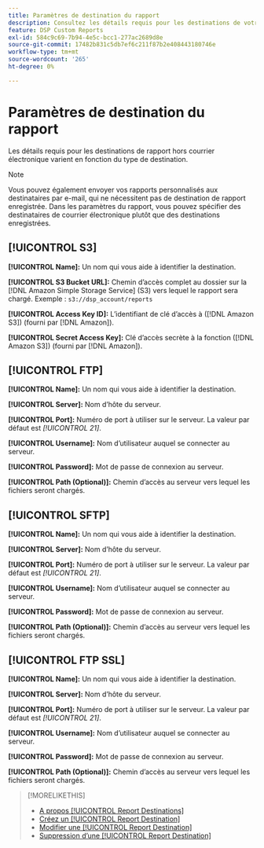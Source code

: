 ```yaml
---
title: Paramètres de destination du rapport
description: Consultez les détails requis pour les destinations de votre rapport, par type de destination.
feature: DSP Custom Reports
exl-id: 584c9c69-7b94-4e5c-bcc1-277ac2689d8e
source-git-commit: 17482b831c5db7ef6c211f87b2e408443180746e
workflow-type: tm+mt
source-wordcount: '265'
ht-degree: 0%

---
```


# Paramètres de destination du rapport

Les détails requis pour les destinations de rapport hors courrier électronique varient en fonction du type de destination.

>[!NOTE]
>
> Vous pouvez également envoyer vos rapports personnalisés aux destinataires par e-mail, qui ne nécessitent pas de destination de rapport enregistrée. Dans les paramètres du rapport, vous pouvez spécifier des destinataires de courrier électronique plutôt que des destinations enregistrées.

## [!UICONTROL S3]

**[!UICONTROL Name]:** Un nom qui vous aide à identifier la destination.

**[!UICONTROL S3 Bucket URL]:** Chemin d’accès complet au dossier sur la [!DNL Amazon Simple Storage Service] (S3) vers lequel le rapport sera chargé. Exemple : `s3://dsp_account/reports`

**[!UICONTROL Access Key ID]:** L’identifiant de clé d’accès à ([!DNL Amazon S3]) (fourni par [!DNL Amazon]).

**[!UICONTROL Secret Access Key]:** Clé d’accès secrète à la fonction ([!DNL Amazon S3]) (fourni par [!DNL Amazon]).

## [!UICONTROL FTP]

**[!UICONTROL Name]:** Un nom qui vous aide à identifier la destination.

**[!UICONTROL Server]:** Nom d’hôte du serveur.

**[!UICONTROL Port]:** Numéro de port à utiliser sur le serveur. La valeur par défaut est *[!UICONTROL 21]*.

**[!UICONTROL Username]:** Nom d’utilisateur auquel se connecter au serveur.

**[!UICONTROL Password]:** Mot de passe de connexion au serveur.

**[!UICONTROL Path (Optional)]:** Chemin d’accès au serveur vers lequel les fichiers seront chargés.

## [!UICONTROL SFTP]

**[!UICONTROL Name]:** Un nom qui vous aide à identifier la destination.

**[!UICONTROL Server]:** Nom d’hôte du serveur.

**[!UICONTROL Port]:** Numéro de port à utiliser sur le serveur. La valeur par défaut est *[!UICONTROL 21]*.

**[!UICONTROL Username]:** Nom d’utilisateur auquel se connecter au serveur.

**[!UICONTROL Password]:** Mot de passe de connexion au serveur.

**[!UICONTROL Path (Optional)]:** Chemin d’accès au serveur vers lequel les fichiers seront chargés.

## [!UICONTROL FTP SSL]

**[!UICONTROL Name]:** Un nom qui vous aide à identifier la destination.

**[!UICONTROL Server]:** Nom d’hôte du serveur.

**[!UICONTROL Port]:** Numéro de port à utiliser sur le serveur. La valeur par défaut est *[!UICONTROL 21]*.

**[!UICONTROL Username]:** Nom d’utilisateur auquel se connecter au serveur.

**[!UICONTROL Password]:** Mot de passe de connexion au serveur.

**[!UICONTROL Path (Optional)]:** Chemin d’accès au serveur vers lequel les fichiers seront chargés.

>[!MORELIKETHIS]
>
>* [A propos [!UICONTROL Report Destinations]](/help/dsp/reports/report-destinations/report-destination-about.md)
>* [Créez un [!UICONTROL Report Destination]](/help/dsp/reports/report-destinations/report-destination-create.md)
>* [Modifier une [!UICONTROL Report Destination]](/help/dsp/reports/report-destinations/report-destination-edit.md)
>* [Suppression d’une [!UICONTROL Report Destination]](/help/dsp/reports/report-destinations/report-destination-delete.md)

